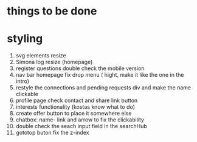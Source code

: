 # things to be done

# styling

1. svg elements resize
2. Simona log resize (homepage)
3. register questions  double check the mobile version
4. nav bar homepage fix drop menu ( hight, make it like the one in the intro)
5. restyle the connections and pending requests div and make the name clickable
6. profile page check contact and share link button
7. interests functionality (kostas know what to do)
8. create offer button to place it somewhere else
9. chatbox: name- link and arrow to fix the clickability
10. double check the seach input field in the searchHub
11. gototop buton fix the z-index
    

